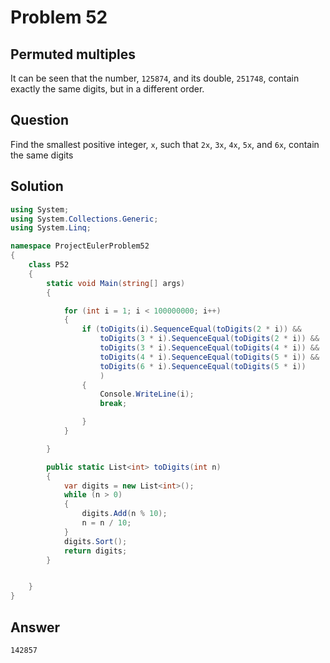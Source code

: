 # Problem 52 
## Permuted multiples

It can be seen that the number, `125874`, and its double, `251748`, contain exactly the same digits, but in a different order.


## Question
Find the smallest positive integer, `x`, such that `2x`, `3x`, `4x`, `5x`, and `6x`, contain the same digits


## Solution

```csharp
using System;
using System.Collections.Generic;
using System.Linq;

namespace ProjectEulerProblem52
{
    class P52
    {
        static void Main(string[] args)
        {

            for (int i = 1; i < 100000000; i++)
            {
                if (toDigits(i).SequenceEqual(toDigits(2 * i)) &&
                    toDigits(3 * i).SequenceEqual(toDigits(2 * i)) &&
                    toDigits(3 * i).SequenceEqual(toDigits(4 * i)) &&
                    toDigits(4 * i).SequenceEqual(toDigits(5 * i)) &&
                    toDigits(6 * i).SequenceEqual(toDigits(5 * i))
                    )
                {
                    Console.WriteLine(i);
                    break;

                }
            }

        }

        public static List<int> toDigits(int n)
        {
            var digits = new List<int>();
            while (n > 0)
            {
                digits.Add(n % 10);
                n = n / 10;
            }
            digits.Sort();
            return digits;
        }


    }
}
```

## Answer
`142857`